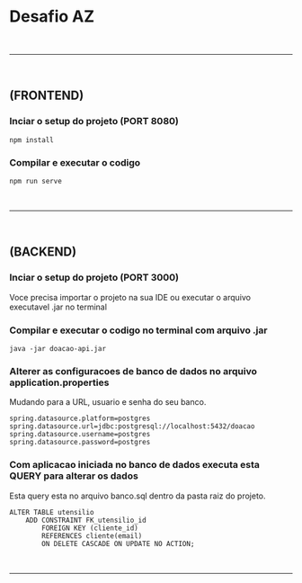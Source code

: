 # Desafio AZ

&nbsp;

---

&nbsp;
## (FRONTEND)

### Inciar o setup do projeto (PORT 8080)

```
npm install
```

### Compilar e executar o codigo

```
npm run serve
```

&nbsp;

---

&nbsp;
## (BACKEND)
### Inciar o setup do projeto (PORT 3000)
Voce precisa importar o projeto na sua IDE ou executar o arquivo executavel .jar no terminal

### Compilar e executar o codigo no terminal com arquivo .jar

```
java -jar doacao-api.jar
```
### Alterer as configuracoes de banco de dados no arquivo application.properties
Mudando para a URL, usuario e senha do seu banco.
```
spring.datasource.platform=postgres
spring.datasource.url=jdbc:postgresql://localhost:5432/doacao
spring.datasource.username=postgres
spring.datasource.password=postgres
```
### Com aplicacao iniciada no banco de dados executa esta QUERY para alterar os dados
Esta query esta no arquivo banco.sql dentro da pasta raiz do projeto.
```
ALTER TABLE utensilio
	ADD CONSTRAINT FK_utensilio_id
	    FOREIGN KEY (cliente_id)
	    REFERENCES cliente(email)
	    ON DELETE CASCADE ON UPDATE NO ACTION;
```


&nbsp;

---

&nbsp;
